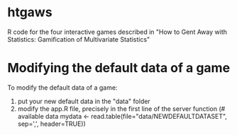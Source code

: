 # htgaws
R code for the four interactive games described in "How to Gent Away with Statistics: Gamification of Multivariate Statistics"

# Modifying the default data of a game
To modify the default data of a game:
1) put your new default data in the "data" folder
2) modify the app.R file, precisely in the first line of the server function (# available data mydata <- read.table(file="data/NEWDEFAULTDATASET", sep=',', header=TRUE))
